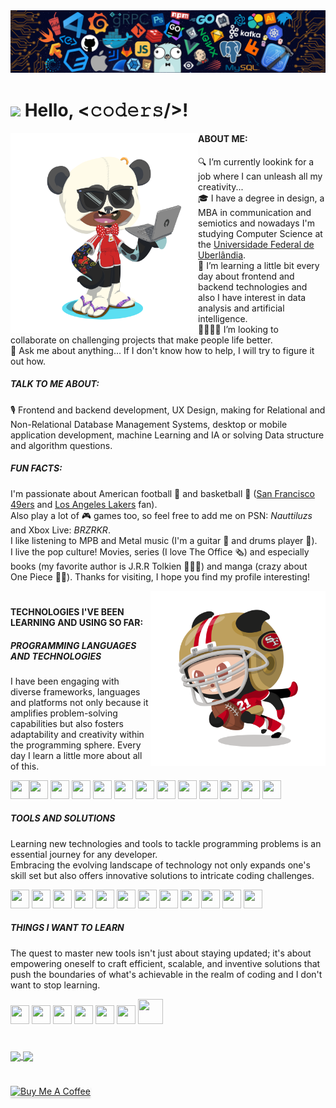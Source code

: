 <!--header-->
<img src="https://github.com/diegodemiranda/diegodemiranda/blob/60d4dba1af4895c207f476561f96e938f386e06f/header_code.png"/>

# <img src="https://media.giphy.com/media/hvRJCLFzcasrR4ia7z/giphy.gif" width="30px"> Hello, <𝚌𝚘𝚍𝚎𝚛𝚜/>!

<!--profile_views-->



<!--bio-->
<img align="left" alt="octocat_png" src="https://github.com/diegodemiranda/diegodemiranda/blob/c407b7b14c5b62324c19b3d9c1ffdf1229d442cc/my_octocat.png" width="300" height="320"/>

#### ABOUT ME:
🔍 I’m currently lookink for a job where I can unleash all my creativity...<br>
🎓 I have a degree in design, a MBA in communication and semiotics and nowadays I'm studying Computer Science at the [Universidade Federal de Uberlândia](https://ufu.br).<br>
🌱 I’m learning a little bit every day about frontend and backend technologies and also I have interest in data analysis and artificial intelligence.<br>
🫱🏾‍🫲🏻 I’m looking to collaborate on challenging projects that make people life better.<br>
💬 Ask me about anything... If I don't know how to help, I will try to figure it out how.

 ##### TALK TO ME ABOUT:
🎙️ Frontend and backend development, UX Design, making for Relational and Non-Relational Database Management Systems, desktop or mobile application development, machine Learning and IA or solving Data structure and algorithm questions.

##### FUN FACTS:
I'm passionate about American football 🏈 and basketball 🏀 ([San Francisco 49ers](https://www.instagram.com/49ers/) and [Los Angeles Lakers](https://www.instagram.com/lakers/) fan).<br>
Also play a lot of 🎮 games too, so feel free to add me on PSN: *Nauttiluzs* and Xbox Live: *BRZRKR*.<br>
I like listening to MPB and Metal music (I'm a guitar 🎸 and drums player 🥁).<br>
I live the pop culture! Movies, series (I love The Office 🗞️) and especially books (my favorite author is J.R.R Tolkien 🧙🏾‍♂️) and manga (crazy about One Piece 🏴‍☠️).
Thanks for visiting, I hope you find my profile interesting!

<img align="right" alt="PNG" src="https://github.com/diegodemiranda/diegodemiranda/blob/536566d733761d90f2bfa89ba0f18526f0f0cefc/49_octocat.png" width="280" height="280"/>

#

<!--stkills_and_techniques-->

#### TECHNOLOGIES I'VE BEEN LEARNING AND USING SO FAR:

##### PROGRAMMING LANGUAGES AND TECHNOLOGIES

  <!-- icone html-->
<p>I have been engaging with diverse frameworks, languages and platforms not only because it amplifies problem-solving capabilities but also fosters adaptability and creativity within the programming sphere. Every day I learn a little more about all of this.</p>

<img src="https://cdn.jsdelivr.net/gh/devicons/devicon/icons/html5/html5-original.svg" width = "30" height = "30"/><!-- icone css--><img src="https://cdn.jsdelivr.net/gh/devicons/devicon/icons/css3/css3-original.svg" width = "30" height = "30"/><!-- icone sass-->
<img src="https://cdn.jsdelivr.net/gh/devicons/devicon/icons/sass/sass-original.svg" width = "30" height = "30"/><!--icone javascript-->
<img src="https://cdn.jsdelivr.net/gh/devicons/devicon/icons/javascript/javascript-original.svg" width = "30" height = "30" /><!--icone typescript-->
<img src="https://cdn.jsdelivr.net/gh/devicons/devicon/icons/typescript/typescript-original.svg" width = "30" height = "30"/><!-- icone nodejs-->
<img src="https://cdn.jsdelivr.net/gh/devicons/devicon/icons/nodejs/nodejs-plain.svg" width = "30" height = "30"/><!--icone react-->
<img src="https://cdn.jsdelivr.net/gh/devicons/devicon/icons/react/react-original.svg" width = "30" height = "30"/><!--icone java-->
<img loading="lazy" src="https://cdn.jsdelivr.net/gh/devicons/devicon/icons/java/java-original.svg" width = "30" height = "30"/><!--icone bootstrap-->
<img src="https://cdn.jsdelivr.net/gh/devicons/devicon/icons/bootstrap/bootstrap-original.svg" width = "30" height = "30"/> <!--icone swift-->
<img src="https://cdn.jsdelivr.net/gh/devicons/devicon/icons/swift/swift-original.svg" width = "30" height = "30"/><!--icone c-->
<img src="https://cdn.jsdelivr.net/gh/devicons/devicon/icons/c/c-original.svg" width = "30" height = "30"/><!-- icone haskell-->
<img src="https://cdn.jsdelivr.net/gh/devicons/devicon/icons/haskell/haskell-original.svg"  width = "30" height = "30"/><!--icone r-->
<img src="https://cdn.jsdelivr.net/gh/devicons/devicon/icons/r/r-original.svg" width = "30" height = "30"/>
<br>
##### TOOLS AND SOLUTIONS

<p>Learning new technologies and tools to tackle programming problems is an essential journey for any developer.<br>
Embracing the evolving landscape of technology not only expands one's skill set but also offers innovative solutions to intricate coding challenges.</p>

<!--icone mysql-->
<img src="https://cdn.jsdelivr.net/gh/devicons/devicon/icons/mysql/mysql-original.svg" width = "30" height = "30"/><!--icone postgresql-->
<img src="https://cdn.jsdelivr.net/gh/devicons/devicon/icons/postgresql/postgresql-original.svg" width = "30" height = "30"/><!--icone mongodb-->
<img src="https://cdn.jsdelivr.net/gh/devicons/devicon/icons/mongodb/mongodb-original.svg" width = "30" height = "30"/><!-- icone graphql-->
<img src="https://cdn.jsdelivr.net/gh/devicons/devicon/icons/graphql/graphql-plain.svg" width = "30" height = "30"/><!--icone linux-->
<img loading="lazy" src="https://cdn.jsdelivr.net/gh/devicons/devicon/icons/linux/linux-original.svg" width = "30" height = "30"/><!--icone git-->
<img loading="lazy" src="https://cdn.jsdelivr.net/gh/devicons/devicon/icons/git/git-original.svg" width = "30" height = "30"/><!--icone canva-->
<img src="https://cdn.jsdelivr.net/gh/devicons/devicon/icons/canva/canva-original.svg" width = "30" height = "30"/><!--icone photoshop-->
<img src="https://cdn.jsdelivr.net/gh/devicons/devicon/icons/photoshop/photoshop-plain.svg" width = "30" height = "30"/><!--icone illustrator-->
<img src="https://cdn.jsdelivr.net/gh/devicons/devicon/icons/illustrator/illustrator-plain.svg" width = "30" height = "30"/><!--icone slack -->
<img src="https://cdn.jsdelivr.net/gh/devicons/devicon/icons/slack/slack-original.svg" width = "30" height = "30"/><!--icone figma-->
<img src="https://cdn.jsdelivr.net/gh/devicons/devicon/icons/figma/figma-original.svg" width = "30" height = "30"/><!--icone xcode-->
<img src="https://cdn.jsdelivr.net/gh/devicons/devicon/icons/xcode/xcode-original.svg" width = "30" height = "30"/>
<br>

##### THINGS I WANT TO LEARN

<p>The quest to master new tools isn't just about staying updated; it's about empowering oneself to craft efficient, scalable, and inventive solutions that push the boundaries of what's achievable in the realm of coding and I don't want to stop learning.</p>

<!--icone tensorflow-->
<img src="https://cdn.jsdelivr.net/gh/devicons/devicon/icons/tensorflow/tensorflow-original.svg" width="30" height="30"/><!--icone c++-->
<img src="https://cdn.jsdelivr.net/gh/devicons/devicon/icons/csharp/csharp-original.svg" width=" 30" height="30"/><!--icone c#-->
<img src="https://cdn.jsdelivr.net/gh/devicons/devicon/icons/cplusplus/cplusplus-original.svg" width = "30" height = "30"/><!--icone python-->
<img src="https://cdn.jsdelivr.net/gh/devicons/devicon/icons/python/python-original.svg" width = "30" height = "30"/><!--icone rust-->
<img src="https://cdn.jsdelivr.net/gh/devicons/devicon/icons/rust/rust-plain.svg" width = "30" height = "30"/><!--icone go-->
<img src= "https://cdn.jsdelivr.net/gh/devicons/devicon/icons/go/go-original.svg" width = "30" height = "30"/><!--icone docker-->
<img src="https://cdn.jsdelivr.net/gh/devicons/devicon/icons/docker/docker-original.svg" width="40" height="40"/>

#

<!--stats-->

<a href="https://github.com/diegodemiranda/github-readme-stats">
<img align="center" height=150 src="https://github-readme-stats.vercel.app/api/top-langs/?username=diegodemiranda&langs_count=5&theme=transparent&layout=compact"/>
</a>
<a href= "https://github.com/diegodemiranda/github-readme-stats">
<img align="center" height=150 src="https://github-readme-stats.vercel.app/api?username=diegodemiranda&show_icons=true&theme=transparent&hide=contribs"/>
</a>

#

<!--buy_me_a_coffe_button-->
<a href="https://www.buymeacoffee.com/diegodemiranda" target="_blank"><img src="https://www.buymeacoffee.com/assets/img/custom_images/orange_img.png" alt="Buy Me A Coffee" style="height: 41px !important;width: 174px !important;box-shadow: 0px 3px 2px 0px rgba(190, 190, 190, 0.5) !important;-webkit-box-shadow: 0px 3px 2px 0px rgba(190, 190, 190, 0.5) !important;" ></a>

<!--![snake gif](https://github.com/diegodemiranda/diegodemiranda/blob/output/github-contribution-grid-snake.svg)-->

